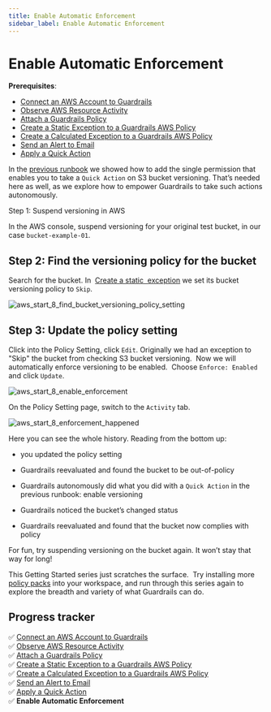 ```yaml
---
title: Enable Automatic Enforcement
sidebar_label: Enable Automatic Enforcement
---
```


  


# Enable Automatic Enforcement

**Prerequisites**:  
  
- [Connect an AWS Account to Guardrails](/guardrails/docs/getting-started/getting-started-aws/connect-an-account/)
- [Observe AWS Resource Activity](/guardrails/docs/getting-started/getting-started-aws/observe-aws-activity/)
- [Attach a Guardrails Policy](/guardrails/docs/getting-started/getting-started-aws/attach-policy-pack/)
- [Create a Static Exception to a Guardrails AWS Policy](/guardrails/docs/getting-started/getting-started-aws/create-static-exception/)
- [Create a Calculated Exception to a Guardrails AWS Policy](/guardrails/docs/getting-started/getting-started-aws/create-calculated-exception/)
- [Send an Alert to Email](/guardrails/docs/getting-started/getting-started-aws/send-alert-to-email/)
- [Apply a Quick Action](/guardrails/docs/getting-started/getting-started-aws/apply-quick-action/)


In the [previous runbook](/guardrails/docs/runbooks/getting-started-aws/apply-quick-action) we showed how to add the single permission that enables you to take a `Quick Action` on S3 bucket versioning. That’s needed here as well, as we explore how to empower Guardrails to take such actions autonomously.

Step 1: Suspend versioning in AWS

In the AWS console, suspend versioning for your original test bucket, in our case `bucket-example-01`.   


## Step 2: Find the versioning policy for the bucket

Search for the bucket. In  [Create a static  exception](/guardrails/docs/runbooks/getting-started-aws/create-static-exception) we set its bucket versioning policy to `Skip`.
<p><img alt="aws_start_8_find_bucket_versioning_policy_setting" src="/images/docs/guardrails/getting-started/getting-started-aws/enable-enforcement/aws-start-8-find-bucket-versioning-policy-setting.png"/></p>

## Step 3: Update the policy setting

Click into the Policy Setting, click `Edit`. Originally we had an exception to "Skip" the bucket from checking S3 bucket versioning.  Now we will automatically enforce versioning to be enabled.  Choose `Enforce: Enabled` and click `Update`.  
<p><img alt="aws_start_8_enable_enforcement" src="/images/docs/guardrails/getting-started/getting-started-aws/enable-enforcement/aws-start-8-enable-enforcement.png"/></p>

On the Policy Setting page, switch to the `Activity` tab.  
<p><img alt="aws_start_8_enforcement_happened" src="/images/docs/guardrails/getting-started/getting-started-aws/enable-enforcement/aws-start-8-enforcement-happened.png"/></p>

Here you can see the whole history. Reading from the bottom up:

- you updated the policy setting

- Guardrails reevaluated and found the bucket to be out-of-policy

- Guardrails autonomously did what you did with a `Quick Action` in the previous runbook: enable versioning  
  
- Guardrails noticed the bucket’s changed status

- Guardrails reevaluated and found that the bucket now complies with policy

For fun, try suspending versioning on the bucket again. It won’t stay that way for long!

This Getting Started series just scratches the surface.  Try installing more [policy packs](https://hub.guardrails.com) into your workspace, and run through this series again to explore the breadth and variety of what Guardrails can do. 


## Progress tracker
<div>
<div>✅ <a href="/guardrails/docs/getting-started/getting-started-aws/connect-an-account/">Connect an AWS Account to Guardrails</a></div>
<div>✅ <a href="/guardrails/docs/getting-started/getting-started-aws/observe-aws-activity/">Observe AWS Resource Activity</a></div>
<div>✅ <a href="/guardrails/docs/getting-started/getting-started-aws/attach-policy-pack/">Attach a Guardrails Policy</a></div>
<div>✅ <a href="/guardrails/docs/getting-started/getting-started-aws/create-static-exception/">Create a Static Exception to a Guardrails AWS Policy</a></div>
<div>✅ <a href="/guardrails/docs/getting-started/getting-started-aws/create-calculated-exception/">Create a Calculated Exception to a Guardrails AWS Policy</a></div>
<div>✅ <a href="/guardrails/docs/getting-started/getting-started-aws/send-alert-to-email/">Send an Alert to Email</a></div>
<div>✅ <a href="/guardrails/docs/getting-started/getting-started-aws/apply-quick-action/">Apply a Quick Action</a></div>
<div>✅ <strong>Enable Automatic Enforcement</strong></div>
</div>
